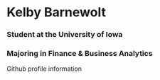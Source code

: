 # Kelby Barnewolt
### Student at the University of Iowa
### Majoring in Finance & Business Analytics
Github profile information
